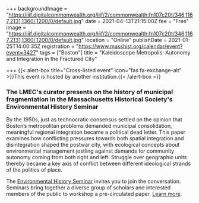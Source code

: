 +++
backgroundImage = "https://iiif.digitalcommonwealth.org/iiif/2/commonwealth:fn107c20t/346,1167,2131,1360/,1200/0/default.jpg"
date = 2021-04-13T21:15:00Z
fee = "Free"
image = "https://iiif.digitalcommonwealth.org/iiif/2/commonwealth:fn107c20t/346,1167,2131,1360/,1200/0/default.jpg"
location = "Online"
publishDate = 2021-01-25T14:00:35Z
registration = "https://www.masshist.org/calendar/event?event=3427"
tags = ["Boston"]
title = "Kaleidoscope Metropolis: Autonomy and Integration in the Fractured City"

+++
{{< alert-box title="Cross-listed event" icon="fas fa-exchange-alt" >}}This event is hosted by another institution.{{< /alert-box >}}

### The LMEC's curator presents on the history of municipal fragmentation in the Massachusetts Historical Society's Environmental History Seminar

By the 1950s, just as technocratic consensus settled on the opinion that Boston’s metropolitan problems demanded municipal consolidation, meaningful regional integration became a political dead letter. This paper examines how conflicting pressures towards both spatial integration and disintegration shaped the postwar city, with ecological concepts about environmental management jostling against demands for community autonomy coming from both right and left. Struggle over geographic units thereby became a key axis of conflict between different ideological strands of the politics of place.

The [Environmental History Seminar](https://masshist.org/2012/calendar/seminars/environmental-history) invites you to join the conversation. Seminars bring together a diverse group of scholars and interested members of the public to workshop a pre-circulated paper. [Learn more](https://masshist.org/research/seminars)_._